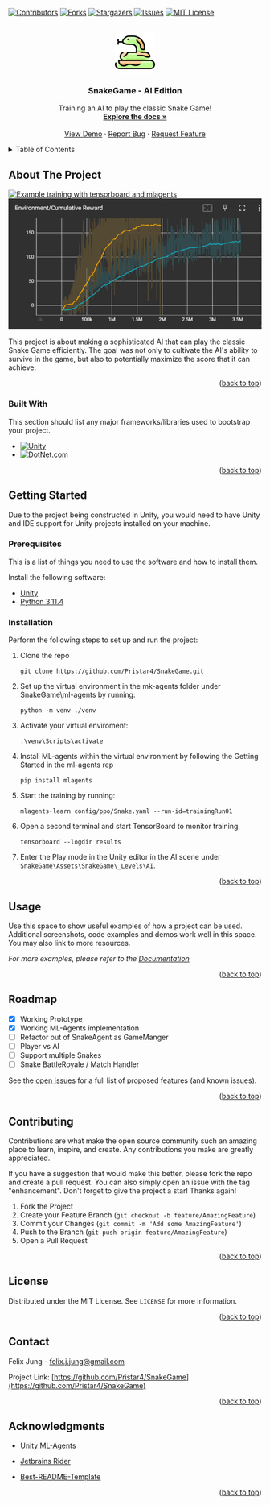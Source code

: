 ﻿<a name="readme-top"></a>

<!-- PROJECT SHIELDS -->
[![Contributors][contributors-shield]][contributors-url]
[![Forks][forks-shield]][forks-url]
[![Stargazers][stars-shield]][stars-url]
[![Issues][issues-shield]][issues-url]
[![MIT License][license-shield]][license-url]

[//]: # ([![LinkedIn][linkedin-shield]][linkedin-url])



<!-- PROJECT LOGO -->
<br />
<div align="center">
  <a href="https://github.com/Pristar4/SnakeGame">
    <img src="images/logo.png" alt="Logo" width="80" height="80">
  </a>

<h3 align="center">SnakeGame - AI Edition</h3>

  <p align="center">
     Training an AI to play the classic Snake Game!
    <br />
    <a href="https://github.com/Pristar4/SnakeGame"><strong>Explore the docs »</strong></a>
    <br />
    <br />
    <a href="https://github.com/Pristar4/SnakeGame">View Demo</a>
    ·
    <a href="https://github.com/Pristar4/SnakeGame/issues">Report Bug</a>
    ·
    <a href="https://github.com/Pristar4/SnakeGame/issues">Request Feature</a>
  </p>
</div>



<!-- TABLE OF CONTENTS -->
<details>
  <summary>Table of Contents</summary>
  <ol>
    <li>
      <a href="#about-the-project">About The Project</a>
      <ul>
        <li><a href="#built-with">Built With</a></li>
      </ul>
    </li>
    <li>
      <a href="#getting-started">Getting Started</a>
      <ul>
        <li><a href="#prerequisites">Prerequisites</a></li>
        <li><a href="#installation">Installation</a></li>
      </ul>
    </li>
    <li><a href="#usage">Usage</a></li>
    <li><a href="#roadmap">Roadmap</a></li>
    <li><a href="#contributing">Contributing</a></li>
    <li><a href="#license">License</a></li>
    <li><a href="#contact">Contact</a></li>
    <li><a href="#acknowledgments">Acknowledgments</a></li>
  </ol>
</details>



<!-- ABOUT THE PROJECT -->

## About The Project

[![Example training with tensorboard and mlagents][product-screenshot]](https://github.com/Pristar4//images/product-screenshot.png)
![product-screenshot.png](images%2Fproduct-screenshot.png)

This project is about making a sophisticated AI that can play the classic Snake Game efficiently.
The goal was not only to cultivate the AI's ability to survive in the game, but also to potentially
maximize the score that it can achieve.


<p align="right">(<a href="#readme-top">back to top</a>)</p>

### Built With

This section should list any major frameworks/libraries used to bootstrap your project.

* [![Unity][Unity.com]][Unity-url]
* [![DotNet.com][DotNet.com]][DotNet-url]

<p align="right">(<a href="#readme-top">back to top</a>)</p>



<!-- GETTING STARTED -->

## Getting Started

Due to the project being constructed in Unity, you would need to have Unity and IDE support for
Unity projects installed on your machine.

### Prerequisites

This is a list of things you need to use the software and how to install them.

Install the following software:

* [Unity](https://store.unity.com/download)
* [Python 3.11.4](https://www.python.org/downloads/release/python-3114/)

### Installation

Perform the following steps to set up and run the project:

1. Clone the repo
   ```
   git clone https://github.com/Pristar4/SnakeGame.git
   ```
2. Set up the virtual environment in the mk-agents folder under SnakeGame\ml-agents by running:
    ```
   python -m venv ./venv
    ```
3. Activate your virtual enviroment:
    ```
    .\venv\Scripts\activate
    ```
4. Install ML-agents within the virtual environment by following the Getting Started in the
   ml-agents rep
    ```
    pip install mlagents
    ```
5. Start the training by running:
    ```
   mlagents-learn config/ppo/Snake.yaml --run-id=trainingRun01
   ```
6. Open a second terminal and start TensorBoard to monitor training.
   ```
   tensorboard --logdir results
   ```
7. Enter the Play mode in the Unity editor in the AI scene under ``SnakeGame\Assets\SnakeGame\_Levels\AI``.

<p align="right">(<a href="#readme-top">back to top</a>)</p>



<!-- USAGE EXAMPLES -->

## Usage

Use this space to show useful examples of how a project can be used. Additional screenshots, code
examples and demos work well in this space. You may also link to more resources.

_For more examples, please refer to the [Documentation](https://github.com/Pristar4/SnakeGame)_

<p align="right">(<a href="#readme-top">back to top</a>)</p>



<!-- ROADMAP -->

## Roadmap

- [x] Working Prototype
- [x] Working ML-Agents implementation
- [ ] Refactor out of SnakeAgent as GameManger
- [ ] Player vs AI
- [ ] Support multiple Snakes
- [ ] Snake BattleRoyale / Match Handler

See the [open issues](https://github.com/Pristar4/SnakeGame/issues) for a full list of proposed
features (and known issues).

<p align="right">(<a href="#readme-top">back to top</a>)</p>



<!-- CONTRIBUTING -->

## Contributing

Contributions are what make the open source community such an amazing place to learn, inspire, and
create. Any contributions you make are greatly appreciated.

If you have a suggestion that would make this better, please fork the repo and create a pull
request. You can also simply open an issue with the tag "enhancement". Don't forget to give the
project a star! Thanks again!

1. Fork the Project
2. Create your Feature Branch (`git checkout -b feature/AmazingFeature`)
3. Commit your Changes (`git commit -m 'Add some AmazingFeature'`)
4. Push to the Branch (`git push origin feature/AmazingFeature`)
5. Open a Pull Request

<p align="right">(<a href="#readme-top">back to top</a>)</p>



<!-- LICENSE -->

## License

Distributed under the MIT License. See `LICENSE` for more information.

<p align="right">(<a href="#readme-top">back to top</a>)</p>



<!-- CONTACT -->

## Contact

Felix Jung - felix.j.jung@gmail.com

Project Link: [https://github.com/Pristar4/SnakeGame](https://github.com/Pristar4/SnakeGame)

<p align="right">(<a href="#readme-top">back to top</a>)</p>



<!-- ACKNOWLEDGMENTS -->

## Acknowledgments

* [Unity ML-Agents](https://github.com/Unity-Technologies/ml-agents)

* [Jetbrains Rider](https://www.jetbrains.com/rider/)
* [Best-README-Template](https://github.com/othneildrew/Best-README-Template)

<p align="right">(<a href="#readme-top">back to top</a>)</p>



<!-- MARKDOWN LINKS & IMAGES -->
<!-- https://www.markdownguide.org/basic-syntax/#reference-style-links -->

[contributors-shield]: https://img.shields.io/github/contributors/Pristar4/SnakeGame.svg?style=for-the-badge

[contributors-url]: https://github.com/Pristar4/SnakeGame/graphs/contributors

[forks-shield]: https://img.shields.io/github/forks/Pristar4/SnakeGame.svg?style=for-the-badge

[forks-url]: https://github.com/Pristar4/SnakeGame/network/members

[stars-shield]: https://img.shields.io/github/stars/Pristar4/SnakeGame.svg?style=for-the-badge

[stars-url]: https://github.com/Pristar4/SnakeGame/stargazers

[issues-shield]: https://img.shields.io/github/issues/Pristar4/SnakeGame.svg?style=for-the-badge

[issues-url]: https://github.com/Pristar4/SnakeGame/issues

[license-shield]: https://img.shields.io/github/license/Pristar4/SnakeGame.svg?style=for-the-badge

[license-url]: https://github.com/Pristar4/SnakeGame/blob/master/LICENSE.txt

[//]: # ([linkedin-shield]: https://img.shields.io/badge/-LinkedIn-black.svg?style=for-the-badge&logo=linkedin&colorB=555)

[//]: # ()

[//]: # ([linkedin-url]: https://linkedin.com/in/)

[product-screenshot]: images/screenshot.png

[Unity.com]: https://img.shields.io/badge/unity-black?style=for-the-badge&logo=unity

[Unity-url]: https://unity.com/

[DotNet.com]: https://img.shields.io/badge/C%23-black?style=for-the-badge&logo=dotnet

[DotNet-url]: https://dotnet.microsoft.com/
